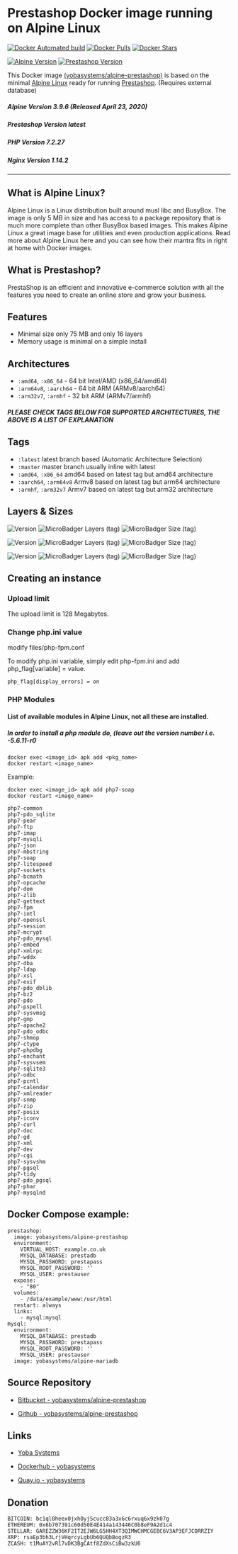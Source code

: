 # Prestashop Docker image running on Alpine Linux

[![Docker Automated build](https://img.shields.io/docker/automated/yobasystems/alpine-prestashop.svg?style=for-the-badge&logo=docker)](https://hub.docker.com/r/yobasystems/alpine-prestashop/)
[![Docker Pulls](https://img.shields.io/docker/pulls/yobasystems/alpine-prestashop.svg?style=for-the-badge&logo=docker)](https://hub.docker.com/r/yobasystems/alpine-prestashop/)
[![Docker Stars](https://img.shields.io/docker/stars/yobasystems/alpine-prestashop.svg?style=for-the-badge&logo=docker)](https://hub.docker.com/r/yobasystems/alpine-prestashop/)

[![Alpine Version](https://img.shields.io/badge/Alpine%20version-v3.9.6-green.svg?style=for-the-badge)](https://alpinelinux.org/)
[![Prestashop Version](https://img.shields.io/badge/Prestashop%20version-latest-green.svg?style=for-the-badge)](https://www.prestashop.com/en)


This Docker image [(yobasystems/alpine-prestashop)](https://hub.docker.com/r/yobasystems/alpine-prestashop/) is based on the minimal [Alpine Linux](https://alpinelinux.org/) ready for running [Prestashop](https://www.prestashop.com/en). (Requires external database)

##### Alpine Version 3.9.6 (Released April 23, 2020)
##### Prestashop Version latest
##### PHP Version 7.2.27
##### Nginx Version 1.14.2

----

## What is Alpine Linux?
Alpine Linux is a Linux distribution built around musl libc and BusyBox. The image is only 5 MB in size and has access to a package repository that is much more complete than other BusyBox based images. This makes Alpine Linux a great image base for utilities and even production applications. Read more about Alpine Linux here and you can see how their mantra fits in right at home with Docker images.

## What is Prestashop?
PrestaShop is an efficient and innovative e-commerce solution with all the features you need to create an online store and grow your business.

## Features

* Minimal size only 75 MB and only 16 layers
* Memory usage is minimal on a simple install

## Architectures

* ```:amd64```, ```:x86_64``` - 64 bit Intel/AMD (x86_64/amd64)
* ```:arm64v8```, ```:aarch64``` - 64 bit ARM (ARMv8/aarch64)
* ```:arm32v7```, ```:armhf``` - 32 bit ARM (ARMv7/armhf)

##### PLEASE CHECK TAGS BELOW FOR SUPPORTED ARCHITECTURES, THE ABOVE IS A LIST OF EXPLANATION

## Tags

* ```:latest``` latest branch based (Automatic Architecture Selection)
* ```:master``` master branch usually inline with latest
* ```:amd64```, ```:x86_64```  amd64 based on latest tag but amd64 architecture
* ```:aarch64```, ```:arm64v8``` Armv8 based on latest tag but arm64 architecture
* ```:armhf```, ```:arm32v7``` Armv7 based on latest tag but arm32 architecture

## Layers & Sizes

![Version](https://img.shields.io/badge/version-amd64-blue.svg?style=for-the-badge)
![MicroBadger Layers (tag)](https://img.shields.io/microbadger/layers/yobasystems/alpine-prestashop/amd64.svg?style=for-the-badge)
![MicroBadger Size (tag)](https://img.shields.io/microbadger/image-size/yobasystems/alpine-prestashop/amd64.svg?style=for-the-badge)

![Version](https://img.shields.io/badge/version-aarch64-blue.svg?style=for-the-badge)
![MicroBadger Layers (tag)](https://img.shields.io/microbadger/layers/yobasystems/alpine-prestashop/aarch64.svg?style=for-the-badge)
![MicroBadger Size (tag)](https://img.shields.io/microbadger/image-size/yobasystems/alpine-prestashop/aarch64.svg?style=for-the-badge)

![Version](https://img.shields.io/badge/version-armhf-blue.svg?style=for-the-badge)
![MicroBadger Layers (tag)](https://img.shields.io/microbadger/layers/yobasystems/alpine-prestashop/armhf.svg?style=for-the-badge)
![MicroBadger Size (tag)](https://img.shields.io/microbadger/image-size/yobasystems/alpine-prestashop/armhf.svg?style=for-the-badge)


## Creating an instance


### Upload limit

The upload limit is 128 Megabytes.

### Change php.ini value
modify files/php-fpm.conf

To modify php.ini variable, simply edit php-fpm.ini and add php_flag[variable] = value.

```
php_flag[display_errors] = on
```

### PHP Modules
#### List of available modules in Alpine Linux, not all these are installed.
##### In order to install a php module do, (leave out the version number i.e. -5.6.11-r0
```
docker exec <image_id> apk add <pkg_name>
docker restart <image_name>
```
Example:

```
docker exec <image_id> apk add php7-soap
docker restart <image_name>
```

```
php7-common
php7-pdo_sqlite
php7-pear
php7-ftp
php7-imap
php7-mysqli
php7-json
php7-mbstring
php7-soap
php7-litespeed
php7-sockets
php7-bcmath
php7-opcache
php7-dom
php7-zlib
php7-gettext
php7-fpm
php7-intl
php7-openssl
php7-session
php7-mcrypt
php7-pdo_mysql
php7-embed
php7-xmlrpc
php7-wddx
php7-dba
php7-ldap
php7-xsl
php7-exif
php7-pdo_dblib
php7-bz2
php7-pdo
php7-pspell
php7-sysvmsg
php7-gmp
php7-apache2
php7-pdo_odbc
php7-shmop
php7-ctype
php7-phpdbg
php7-enchant
php7-sysvsem
php7-sqlite3
php7-odbc
php7-pcntl
php7-calendar
php7-xmlreader
php7-snmp
php7-zip
php7-posix
php7-iconv
php7-curl
php7-doc
php7-gd
php7-xml
php7-dev
php7-cgi
php7-sysvshm
php7-pgsql
php7-tidy
php7-pdo_pgsql
php7-phar
php7-mysqlnd
```

## Docker Compose example:

```yalm
prestashop:
  image: yobasystems/alpine-prestashop
  environment:
    VIRTUAL_HOST: example.co.uk
    MYSQL_DATABASE: prestadb
    MYSQL_PASSWORD: prestapass
    MYSQL_ROOT_PASSWORD: ''
    MYSQL_USER: prestauser
  expose:
    - "80"
  volumes:
    - /data/example/www:/usr/html
  restart: always
  links:
    - mysql:mysql
mysql:
  environment:
    MYSQL_DATABASE: prestadb
    MYSQL_PASSWORD: prestapass
    MYSQL_ROOT_PASSWORD: ''
    MYSQL_USER: prestauser
  image: yobasystems/alpine-mariadb
```

## Source Repository

* [Bitbucket - yobasystems/alpine-prestashop](https://bitbucket.org/yobasystems/alpine-prestashop/)

* [Github - yobasystems/alpine-prestashop](https://github.com/yobasystems/alpine-prestashop)

## Links

* [Yoba Systems](https://www.yobasystems.co.uk/)

* [Dockerhub - yobasystems](https://hub.docker.com/u/yobasystems/)

* [Quay.io - yobasystems](https://quay.io/organization/yobasystems)

## Donation

```
BITCOIN: bc1ql0heex0jxh0yj5cucc83a3x6c6rxuq6x9zk07g
ETHEREUM: 0x6b707391c60d50E4E414a143446C0b8eF9A2d1c4
STELLAR: GAREZZW36KF2IT2EJW6LG5HH4XT3QIMWCHMCGEBC6V3AP3EFJCORRZIY
XRP: rsaEp3bh3LrjVHqrcyLgbUb6QUQbBogzR3
ZCASH: t1MuAY2vR17vDK3BgCAtf8ZdXsCiBw3zkU6
```
